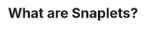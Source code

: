---
title: What are Snaplets?
url: http://snapframework.com/docs/tutorials/snaplets-tutorial
authors:
- snapframework.com
type: article
tags:
- web
- web frameworks
libraries:
- Snap
doHaskell-type: extended example
---